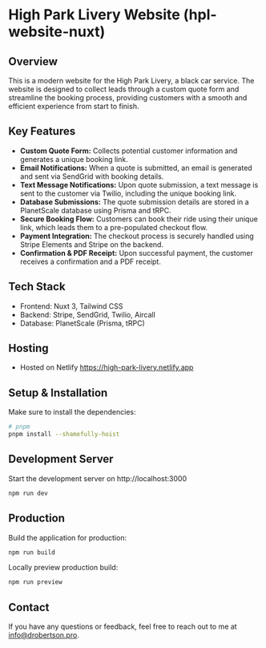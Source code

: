 # High Park Livery Website (hpl-website-nuxt)

## Overview
This is a modern website for the High Park Livery, a black car service. The website is designed to collect leads through a custom quote form and streamline the booking process, providing customers with a smooth and efficient experience from start to finish.

## Key Features
- **Custom Quote Form:** Collects potential customer information and generates a unique booking link.
- **Email Notifications:** When a quote is submitted, an email is generated and sent via SendGrid with booking details.
- **Text Message Notifications:** Upon quote submission, a text message is sent to the customer via Twilio, including the unique booking link.
- **Database Submissions:** The quote submission details are stored in a PlanetScale database using Prisma and tRPC.
- **Secure Booking Flow:** Customers can book their ride using their unique link, which leads them to a pre-populated checkout flow.
- **Payment Integration:** The checkout process is securely handled using Stripe Elements and Stripe on the backend.
- **Confirmation & PDF Receipt:** Upon successful payment, the customer receives a confirmation and a PDF receipt.

## Tech Stack
- Frontend: Nuxt 3, Tailwind CSS
- Backend: Stripe, SendGrid, Twilio, Aircall
- Database: PlanetScale (Prisma, tRPC)

## Hosting

- Hosted on Netlify https://high-park-livery.netlify.app

## Setup & Installation

Make sure to install the dependencies:

```bash
# pnpm
pnpm install --shamefully-hoist
```

## Development Server

Start the development server on http://localhost:3000

```bash
npm run dev
```

## Production

Build the application for production:

```bash
npm run build
```

Locally preview production build:

```bash
npm run preview
```


## Contact
If you have any questions or feedback, feel free to reach out to me at info@drobertson.pro.
